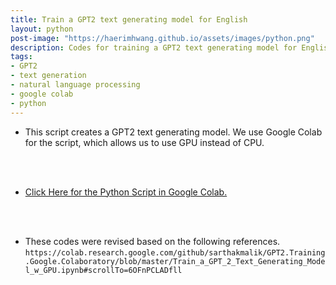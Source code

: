 ```yaml
---
title: Train a GPT2 text generating model for English
layout: python
post-image: "https://haerimhwang.github.io/assets/images/python.png"
description: Codes for training a GPT2 text generating model for English
tags:
- GPT2 
- text generation 
- natural language processing
- google colab
- python
---
```


* This script creates a GPT2 text generating model. We use Google Colab for the script, which allows us to use GPU instead of CPU.  
<br>
<br>

* [Click Here for the Python Script in Google Colab.](https://colab.research.google.com/drive/1kW31z37K_5pm2-BlQATzAHnibObnqIzu?usp=sharing)
<br>
<br>

* These codes were revised based on the following references.
    `https://colab.research.google.com/github/sarthakmalik/GPT2.Training.Google.Colaboratory/blob/master/Train_a_GPT_2_Text_Generating_Model_w_GPU.ipynb#scrollTo=6OFnPCLADfll`
    
